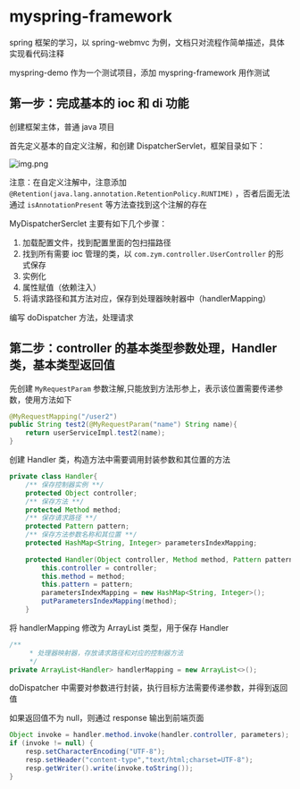 # myspring-framework
spring 框架的学习，以 spring-webmvc 为例，文档只对流程作简单描述，具体实现看代码注释

myspring-demo 作为一个测试项目，添加 myspring-framework 用作测试

## 第一步：完成基本的 ioc 和 di 功能
创建框架主体，普通 java 项目

首先定义基本的自定义注解，和创建 DispatcherServlet，框架目录如下：

![img.png](https://zym-notes.oss-cn-shenzhen.aliyuncs.com/img/img.png)

注意：在自定义注解中，注意添加 `@Retention(java.lang.annotation.RetentionPolicy.RUNTIME)` ，否者后面无法通过 `isAnnotationPresent` 等方法查找到这个注解的存在

MyDispatcherSerclet 主要有如下几个步骤：

1. 加载配置文件，找到配置里面的包扫描路径
2. 找到所有需要 ioc 管理的类，以 `com.zym.controller.UserController` 的形式保存
3. 实例化
4. 属性赋值（依赖注入）
5. 将请求路径和其方法对应，保存到处理器映射器中（handlerMapping）

编写 doDispatcher 方法，处理请求

## 第二步：controller 的基本类型参数处理，Handler 类，基本类型返回值

先创建 `MyRequestParam` 参数注解,只能放到方法形参上，表示该位置需要传递参数，使用方法如下

```java
@MyRequestMapping("/user2")
public String test2(@MyRequestParam("name") String name){
    return userServiceImpl.test2(name);
}
```

创建 Handler 类，构造方法中需要调用封装参数和其位置的方法

```java
private class Handler{
    /** 保存控制器实例 **/
    protected Object controller;
    /** 保存方法 **/
    protected Method method;
    /** 保存请求路径 **/
    protected Pattern pattern;
    /** 保存方法参数名称和其位置 **/
    protected HashMap<String, Integer> parametersIndexMapping;
    
    protected Handler(Object controller, Method method, Pattern pattern) {
        this.controller = controller;
        this.method = method;
        this.pattern = pattern;
        parametersIndexMapping = new HashMap<String, Integer>();
        putParametersIndexMapping(method);
    }
```

将 handlerMapping 修改为 ArrayList 类型，用于保存 Handler

```java
/**
     * 处理器映射器，存放请求路径和对应的控制器方法
     */
private ArrayList<Handler> handlerMapping = new ArrayList<>();
```

doDispatcher 中需要对参数进行封装，执行目标方法需要传递参数，并得到返回值

如果返回值不为 null，则通过 response 输出到前端页面

```java
Object invoke = handler.method.invoke(handler.controller, parameters);
if (invoke != null) {
    resp.setCharacterEncoding("UTF-8");
    resp.setHeader("content-type","text/html;charset=UTF-8");
    resp.getWriter().write(invoke.toString());
}
```



